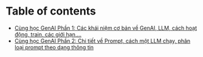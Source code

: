 # Table of contents

* [Cùng học GenAI Phần 1: Các khái niệm cơ bản về GenAI, LLM, cách hoạt động, train, các giới hạn,...](README.md)
* [Cùng học GenAI Phần 2: Chi tiết về Prompt, cách một LLM chạy, phân loại prompt theo dạng thông tin](cung-hoc-genai-phan-2-chi-tiet-ve-prompt-cach-mot-llm-chay-phan-loai-prompt-theo-dang-thong-tin.md)
